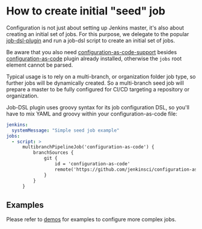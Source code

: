 # How to create initial "seed" job

Configuration is not just about setting up Jenkins master, it's also about creating an initial set of jobs.
For this purpose, we delegate to the popular [job-dsl-plugin](https://wiki.jenkins.io/display/JENKINS/Job+DSL+Plugin)
and run a job-dsl script to create an initial set of jobs.

Be aware that you also need [configuration-as-code-support](https://plugins.jenkins.io/configuration-as-code-support) besides [configuration-as-code](https://plugins.jenkins.io/configuration-as-code) plugin already installed, otherwise the `jobs` root element cannot be parsed.

Typical usage is to rely on a multi-branch, or organization folder job type, so further jobs will be dynamically
created. So a multi-branch seed job will prepare a master to be fully configured for CI/CD targeting a repository
or organization.

Job-DSL plugin uses groovy syntax for its job configuration DSL, so you'll have to mix YAML and groovy within your
configuration-as-code file:

```yaml
jenkins:
  systemMessage: "Simple seed job example"
jobs:
  - script: >
      multibranchPipelineJob('configuration-as-code') {
          branchSources {
              git {
                  id = 'configuration-as-code'
                  remote('https://github.com/jenkinsci/configuration-as-code-plugin.git')
              }
          }
      }
```

## Examples

Please refer to [demos](../demos/jobs) for examples to configure more complex jobs.
